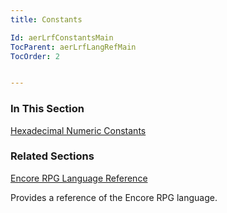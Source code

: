 ```yaml
---
title: Constants

Id: aerLrfConstantsMain
TocParent: aerLrfLangRefMain
TocOrder: 2


---
```


### In This Section
[Hexadecimal Numeric Constants](Hexadecimal_Numeric_Constants.html) 

### Related Sections

[Encore RPG Language Reference](ecrLrfLangRefMain.html)

Provides a reference of the Encore RPG language.


